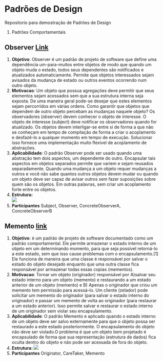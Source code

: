 # Padrões de Design
Repositorio para demostração de Padrões de Design

1. Padrões Comportamentais
 
 ## Observer [Link](https://github.com/Geovanni99/designPatterns/tree/main/Observer)

  <ol>
 <li> <b>Objetivo</b>: Observer é um padrão de projeto de software que define uma dependência um-para-muitos entre objetos de modo que quando um objeto muda o estado, todos seus dependentes são notificados e atualizados automaticamente. Permite que objetos interessados sejam avisados da mudança de estado ou outros eventos ocorrendo num outro objeto.
 </li>
 
  <li> <b>Motivacao</b>: Um objeto que possua agregações deve permitir que seus elementos sejam acessados sem que a sua estrutura interna seja exposta. De uma maneira geral pode-se desejar que estes elementos sejam percorridos em várias ordens. Como garantir que objetos que dependem de outro objeto percebam as mudanças naquele objeto? Os observadores (observer) devem conhecer o objeto de interesse. O objeto de interesse (subject) deve notificar os observadores quando for atualizado. Os objetos devem interligar-se entre si de forma a que não se conheçam em tempo de compilação de forma a criar o acoplamento e desfazê-lo a qualquer momento em tempo de execução. Solucionar isso fornece uma implementação muito flexível de acoplamento de abstrações. 
 </li>
 
  <li> <b>Aplicabilidade</b>: O padrão Observer pode ser usado quando uma abstração tem dois aspectos, um dependente do outro. Encapsular tais aspectos em objetos separados permite que variem e sejam reusados separadamente. Quando uma mudança a um objeto requer mudanças a outros e você não sabe quantos outros objetos devem mudar ou quando um objeto deve ser capaz de avisar outros sem fazer suposições sobre quem são os objetos. Em outras palavras, sem criar um acoplamento forte entre os objetos. 
 </li>
 
  <li> <b>Estrutura: </b><br />
  <img src="https://upload.wikimedia.org/wikipedia/commons/thumb/8/8d/Observer.svg/750px-Observer.svg.png" >
 </li>
 
  <li> <b>Participantes</b>
   Subject, Observer, ConcreteObserverA, ConcreteObserverB
  </li>
 </ol>
 
 ## Memento [link](https://github.com/Geovanni99/designPatterns/tree/main/Memento)
 
  <ol>
 <li> <b>Objetivo</b>: é um padrão de projeto de software documentado como um padrão comportamental. Ele permite armazenar o estado interno de um objeto em um determinando momento, para que seja possível retorná-lo a este estado, sem que isso cause problemas com o encapsulamento.[1]
Ele funciona de maneira que uma classe é responsável por salvar o estado do objeto desejado enquanto que uma outra classe fica responsável por armazenar todas essas copias (mementos). 
 </li>
 
  <li> <b>Motivacao</b>: Tornar um objeto (originador) responsável por A)salvar seu estado interno para um objeto (memento) e restaurando a um estado anterior de um objeto (memento) e B) Apenas o originador que criou um memento tem permissão para acessá-lo. Um cliente (zelador) pode solicitar um memento do originador (para salvar o estado interno do originador) e passar um memento de volta ao originador (para restaurar a um estado anterior).
Isso permite salvar e restaurar o estado interno de um originador sem violar seu encapsulamento. 
 </li>
 
  <li> <b>Aplicabilidade</b>: O padrão Memento e aplicado quando o estado interno de um objeto deve ser salvo externamente para que o objeto possa ser restaurado a este estado posteriormente. O encapsulamento do objeto não deve ser violado.O problema é que um objeto bem projetado é encapsulado de forma que sua representação (estrutura de dados) fica oculta dentro do objeto e não pode ser acessada de fora do objeto.

 </li>
 
  <li> <b>Estrutura: </b>
  <img src="https://upload.wikimedia.org/wikipedia/commons/3/38/W3sDesign_Memento_Design_Pattern_UML.jpg" >
 </li>
 
  <li> <b>Participantes</b>
   Originator, CareTaker, Memento
  </li>
 </ol>
 
  
